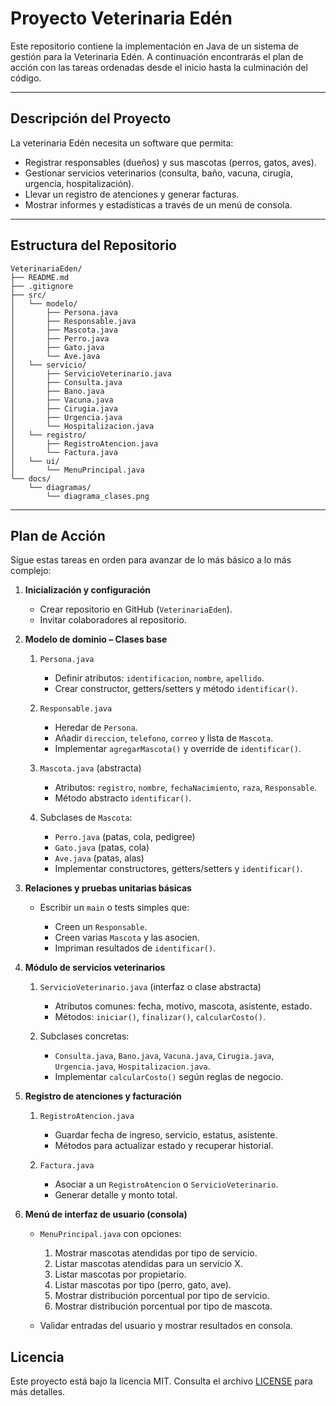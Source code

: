 # Proyecto Veterinaria Edén

Este repositorio contiene la implementación en Java de un sistema de gestión para la Veterinaria Edén. A continuación encontrarás el plan de acción con las tareas ordenadas desde el inicio hasta la culminación del código.

---


## Descripción del Proyecto

La veterinaria Edén necesita un software que permita:
- Registrar responsables (dueños) y sus mascotas (perros, gatos, aves).  
- Gestionar servicios veterinarios (consulta, baño, vacuna, cirugía, urgencia, hospitalización).  
- Llevar un registro de atenciones y generar facturas.  
- Mostrar informes y estadísticas a través de un menú de consola.

---

## Estructura del Repositorio

```plaintext
VeterinariaEden/
├── README.md
├── .gitignore
├── src/
│   └── modelo/
│       ├── Persona.java
│       ├── Responsable.java
│       ├── Mascota.java
│       ├── Perro.java
│       ├── Gato.java
│       └── Ave.java
│   └── servicio/
│       ├── ServicioVeterinario.java
│       ├── Consulta.java
│       ├── Bano.java
│       ├── Vacuna.java
│       ├── Cirugia.java
│       ├── Urgencia.java
│       └── Hospitalizacion.java
│   └── registro/
│       ├── RegistroAtencion.java
│       └── Factura.java
│   └── ui/
│       └── MenuPrincipal.java
└── docs/
    └── diagramas/
        └── diagrama_clases.png
````

---

## Plan de Acción

Sigue estas tareas en orden para avanzar de lo más básico a lo más complejo:

1. **Inicialización y configuración**

   * Crear repositorio en GitHub (`VeterinariaEden`).
   * Invitar colaboradores al repositorio.

2. **Modelo de dominio – Clases base**

   1. `Persona.java`

      * Definir atributos: `identificacion`, `nombre`, `apellido`.
      * Crear constructor, getters/setters y método `identificar()`.
   2. `Responsable.java`

      * Heredar de `Persona`.
      * Añadir `direccion`, `telefono`, `correo` y lista de `Mascota`.
      * Implementar `agregarMascota()` y override de `identificar()`.
   3. `Mascota.java` (abstracta)

      * Atributos: `registro`, `nombre`, `fechaNacimiento`, `raza`, `Responsable`.
      * Método abstracto `identificar()`.
   4. Subclases de `Mascota`:

      * `Perro.java` (patas, cola, pedigree)
      * `Gato.java` (patas, cola)
      * `Ave.java` (patas, alas)
      * Implementar constructores, getters/setters y `identificar()`.

3. **Relaciones y pruebas unitarias básicas**

   * Escribir un `main` o tests simples que:

     * Creen un `Responsable`.
     * Creen varias `Mascota` y las asocien.
     * Impriman resultados de `identificar()`.

4. **Módulo de servicios veterinarios**

   1. `ServicioVeterinario.java` (interfaz o clase abstracta)

      * Atributos comunes: fecha, motivo, mascota, asistente, estado.
      * Métodos: `iniciar()`, `finalizar()`, `calcularCosto()`.
   2. Subclases concretas:

      * `Consulta.java`, `Bano.java`, `Vacuna.java`, `Cirugia.java`, `Urgencia.java`, `Hospitalizacion.java`.
      * Implementar `calcularCosto()` según reglas de negocio.

5. **Registro de atenciones y facturación**

   1. `RegistroAtencion.java`

      * Guardar fecha de ingreso, servicio, estatus, asistente.
      * Métodos para actualizar estado y recuperar historial.
   2. `Factura.java`

      * Asociar a un `RegistroAtencion` o `ServicioVeterinario`.
      * Generar detalle y monto total.

6. **Menú de interfaz de usuario (consola)**

   * `MenuPrincipal.java` con opciones:

     1. Mostrar mascotas atendidas por tipo de servicio.
     2. Listar mascotas atendidas para un servicio X.
     3. Listar mascotas por propietario.
     4. Listar mascotas por tipo (perro, gato, ave).
     5. Mostrar distribución porcentual por tipo de servicio.
     6. Mostrar distribución porcentual por tipo de mascota.
   * Validar entradas del usuario y mostrar resultados en consola.

## Licencia

Este proyecto está bajo la licencia MIT. Consulta el archivo [LICENSE](LICENSE) para más detalles.

```
```
